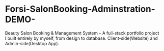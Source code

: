 # Forsi-SalonBooking-Adminstration-DEMO-
Beauty Salon Booking &amp; Management System – A full-stack portfolio project I built entirely by myself, from design to database. Client-side(Website) and Admin-side(Desktop App).
